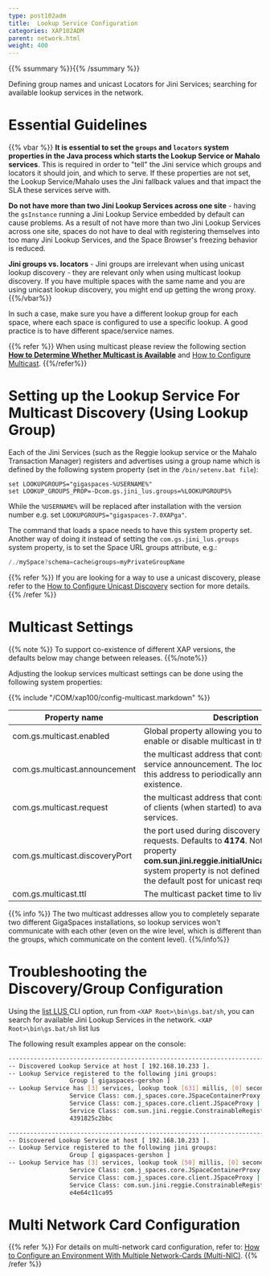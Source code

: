 ```yaml
---
type: post102adm
title:  Lookup Service Configuration
categories: XAP102ADM
parent: network.html
weight: 400
---
```


{{% ssummary %}}{{% /ssummary %}}

Defining group names and unicast Locators for Jini Services; searching for available lookup services in the network.

# Essential Guidelines

{{% vbar %}}
**It is essential to set the `groups` and `locators` system properties in the Java process which starts the Lookup Service or Mahalo services**. This is required in order to "tell" the Jini service which groups and locators it should join, and which to serve. If these properties are not set, the Lookup Service/Mahalo uses the Jini fallback values and that impact the SLA these services serve with.



**Do not have more than two Jini Lookup Services across one site** - having the `gsInstance` running a Jini Lookup Service embedded by default can cause problems. As a result of not have more than two Jini Lookup Services across one site, spaces do not have to deal with registering themselves into too many Jini Lookup Services, and the Space Browser's freezing behavior is reduced.



**Jini groups vs. locators** - Jini groups are irrelevant when using unicast lookup discovery - they are relevant only when using multicast lookup discovery. If you have multiple spaces with the same name and you are using unicast lookup discovery, you might end up getting the wrong proxy.
{{%/vbar%}}

In such a case, make sure you have a different lookup group for each space, where each space is configured to use a specific lookup. A good practice is to have different space/service names.

{{% refer %}}
When using multicast please review the following section **[How to Determine Whether Multicast is Available](./network-multicast-is-available.html)** and [How to Configure Multicast](./network-multicast.html).
{{%/refer%}}

# Setting up the Lookup Service For Multicast Discovery (Using Lookup Group)

Each of the Jini Services (such as the Reggie lookup service or the Mahalo Transaction Manager) registers and advertises using a group name which is defined by the following system property (set in the `/bin/setenv.bat file`):

    set LOOKUPGROUPS="gigaspaces-%USERNAME%"
    set LOOKUP_GROUPS_PROP=-Dcom.gs.jini_lus.groups=%LOOKUPGROUPS%

While the `%USERNAME%` will be replaced after installation with the version number e.g.
set `LOOKUPGROUPS="gigaspaces-7.0XAPga"`.

The command that loads a space needs to have this system property set. Another way of doing it instead of setting the `com.gs.jini_lus.groups` system property, is to set the Space URL groups attribute, e.g.:


```java
/./mySpace?schema=cache&groups=myPrivateGroupName
```

{{% refer %}}
If you are looking for a way to use a unicast discovery, please refer to the [How to Configure Unicast Discovery](./network-unicast-discovery.html) section for more details.
{{% /refer %}}

# Multicast Settings

{{% note %}}
To support co-existence of different XAP versions, the defaults below may change between releases.
{{%/note%}}

Adjusting the lookup services multicast settings can be done using the following system properties:


{{% include "/COM/xap100/config-multicast.markdown" %}}

| Property name | Description | Default |
|-----|------|------|
|com.gs.multicast.enabled|Global property allowing you to completely enable or disable multicast in the system.| true|
|com.gs.multicast.announcement|the multicast address that controls the lookup service announcement. The lookup service uses this address to periodically announce its existence. |224.0.1.188|
|com.gs.multicast.request|the multicast address that controls the request of clients (when started) to available lookup services. | 224.0.1.187|
|com.gs.multicast.discoveryPort|the port used during discovery for multicast requests. Defaults to **4174**. Note that in case the property **com.sun.jini.reggie.initialUnicastDiscoveryPort** system property is not defined it is also used as the default post for unicast requests.|4174|
|com.gs.multicast.ttl|The multicast packet time to live. | 3|


{{% info %}}
The two multicast addresses allow you to completely separate two different GigaSpaces installations, so lookup services won't communicate with each other (even on the wire level, which is different than the groups, which communicate on the content level).
{{%/info%}}

# Troubleshooting the Discovery/Group Configuration

Using the [list LUS ](./command-line-interface.html) CLI option, run from `<XAP Root>\bin\gs.bat/sh`, you can search for available Jini Lookup Services in the network.
`<XAP Root>\bin\gs.bat/sh` list lus

The following result examples appear on the console:


```bash
-----------------------------------------------------------------------
-- Discovered Lookup Service at host [ 192.168.10.233 ].
-- Lookup Service registered to the following jini groups:
                 Group [ gigaspaces-gershon ]
-- Lookup Service has [3] services, lookup took [631] millis, [0] seconds:
                 Service Class: com.j_spaces.core.JSpaceContainerProxy | 018aae08-5d2a-4b61-9739-36c915f4e2d9
                 Service Class: com.j_spaces.core.client.JSpaceProxy | 6f05db92-187f-4e26-b52d-ec32d3d4723c
                 Service Class: com.sun.jini.reggie.ConstrainableRegistrarProxy | 2ff6aab3-8e1a-4a2b-a1b2-
                 4391825c2bbc

-----------------------------------------------------------------------
-- Discovered Lookup Service at host [ 192.168.10.233 ].
-- Lookup Service registered to the following jini groups:
                 Group [ gigaspaces-gershon ]
-- Lookup Service has [3] services, lookup took [50] millis, [0] seconds:
                 Service Class: com.j_spaces.core.JSpaceContainerProxy | 018aae08-5d2a-4b61-9739-36c915f4e2d9
                 Service Class: com.j_spaces.core.client.JSpaceProxy | 6f05db92-187f-4e26-b52d-ec32d3d4723c
                 Service Class: com.sun.jini.reggie.ConstrainableRegistrarProxy | d3e7e224-9b46-4782-a902-
                 e4e64c11ca95
```

# Multi Network Card Configuration

{{% refer %}}
 For details on multi-network card configuration, refer to: [How to Configure an Environment With Multiple Network-Cards (Multi-NIC)](./network-multi-nic.html).
{{% /refer %}}

